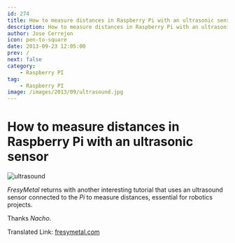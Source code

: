 ```yaml
---
id: 274
title: How to measure distances in Raspberry Pi with an ultrasonic sensor
description: How to measure distances in Raspberry Pi with an ultrasonic sensor
author: Jose Cerrejon
icon: pen-to-square
date: 2013-09-23 12:05:00
prev: /
next: false
category:
    - Raspberry PI
tag:
    - Raspberry PI
image: /images/2013/09/ultrasound.jpg
---
```


# How to measure distances in Raspberry Pi with an ultrasonic sensor

![ultrasound](/images/2013/09/ultrasound.jpg)

_FresyMetal_ returns with another interesting tutorial that uses an ultrasound sensor connected to the _Pi_ to measure distances, essential for robotics projects.

Thanks _Nacho_.

Translated Link: [fresymetal.com](https://translate.google.com/translate?sl=es&tl=en&js=n&prev=_t&hl=es&ie=UTF-8&u=http%3A%2F%2Fwww.fresymetal.com%2Fcomo-medir-distancias-en-raspberry-con-sensor-de-ultrasonidos%2F)
